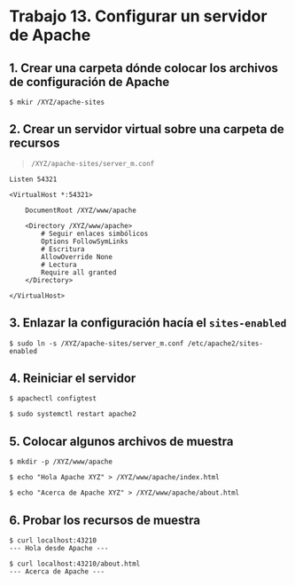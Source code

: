 # Trabajo 13. Configurar un servidor de Apache

## 1. Crear una carpeta dónde colocar los archivos de configuración de Apache

	$ mkir /XYZ/apache-sites

## 2. Crear un servidor virtual sobre una carpeta de recursos

> `/XYZ/apache-sites/server_m.conf`

```
Listen 54321

<VirtualHost *:54321>

	DocumentRoot /XYZ/www/apache

	<Directory /XYZ/www/apache>
		# Seguir enlaces simbólicos
		Options FollowSymLinks
		# Escritura
		AllowOverride None
		# Lectura
		Require all granted
	</Directory>

</VirtualHost>
```

## 3. Enlazar la configuración hacía el `sites-enabled`

	$ sudo ln -s /XYZ/apache-sites/server_m.conf /etc/apache2/sites-enabled

## 4. Reiniciar el servidor

	$ apachectl configtest

	$ sudo systemctl restart apache2

## 5. Colocar algunos archivos de muestra

	$ mkdir -p /XYZ/www/apache

	$ echo "Hola Apache XYZ" > /XYZ/www/apache/index.html

	$ echo "Acerca de Apache XYZ" > /XYZ/www/apache/about.html

## 6. Probar los recursos de muestra

	$ curl localhost:43210
	--- Hola desde Apache ---

	$ curl localhost:43210/about.html
	--- Acerca de Apache ---



